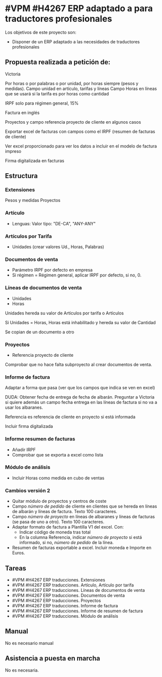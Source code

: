 # #VPM #H4267 ERP adaptado a para traductores profesionales

Los objetivos de este proyecto son:
+ Disponer de un ERP adaptado a las necesidades de traductores profesionales

## Propuesta realizada a petición de:
Victoria

Por horas o por palabras o por unidad, por horas siempre (pesos y medidas). Campo unidad en artículo, tarifas y líneas
Campo Horas en líneas que se usará si la tarifa es por horas como cantidad

IRPF solo para régimen general, 15%

Factura en inglés

Proyectos y campo referencia proyecto de cliente en algunos casos

Exportar excel de facturas con campos como el IRPF (resumen de facturas de cliente)

Ver excel proporcionado para ver los datos a incluir en el modelo de factura impreso

Firma digitalizada en facturas


## Estructura

### Extensiones
Pesos y medidas
Proyectos

### Artículo
+ Lenguas: Valor tipo: "DE-CA", "ANY-ANY"

### Artículos por Tarifa
+ Unidades (crear valores Ud., Horas, Palabras)

### Documentos de venta
+ Parámetro IRPF por defecto en empresa
+ Si régimen = Régimen general, aplicar IRPF por defecto, si no, 0.

### Líneas de documentos de venta
+ Unidades
+ Horas

Unidades hereda su valor de Artículos por tarifa o Artículos

Si Unidades = Horas, Horas está inhabilitado y hereda su valor de Cantidad

Se copian de un documento a otro

### Proyectos
+ Referencia proyecto de cliente

Comprobar que no hace falta subproyecto al crear documentos de venta.

### Informe de factura
Adaptar a forma que pasa (ver que los campos que indica se ven en excel)

DUDA: Obtener fecha de entrega de fecha de albarán. Preguntar a Victoria si quiere además un campo fecha entrega en las líneas de factura si no va a usar los albaranes.

Referencia es referencia de cliente en proyecto si está informada 

Incluir firma digitalizada

### Informe resumen de facturas
+ Añadir IRPF
+ Comprobar que se exporta a excel como lista

### Módulo de análisis
+ Incluir Horas como medida en cubo de ventas

### Cambios versión 2

* Quitar módulo de proyectos y centros de coste
* Campo _número de pedido_ de cliente en clientes que se hereda en líneas de albarán y líneas de factura. Texto 100 caracteres.
* Campo _número de proyecto_ en líneas de albaranes y líneas de facturas (se pasa de uno a otro). Texto 100 caracteres.
* Adaptar formato de factura a Plantilla V1 del excel. Con:
    + Indicar código de moneda tras total
    + En la columna Referencia, indicar _número de proyecto_ si está informado, si no, _número de pedido_ de la línea.
* Resumen de facturas exportable a excel. Incluir moneda e Importe en Euros.

## Tareas
* #VPM #H4267 ERP traducciones. Extensiones
* #VPM #H4267 ERP traducciones. Artículo, Artículo por tarifa
* #VPM #H4267 ERP traducciones. Líneas de documentos de venta
* #VPM #H4267 ERP traducciones. Documentos de venta
* #VPM #H4267 ERP traducciones. Proyectos
* #VPM #H4267 ERP traducciones. Informe de factura
* #VPM #H4267 ERP traducciones. Informe de resumen de factura
* #VPM #H4267 ERP traducciones. Módulo de análisis


## Manual
No es necesario manual

## Asistencia a puesta en marcha
No es necesaria.

